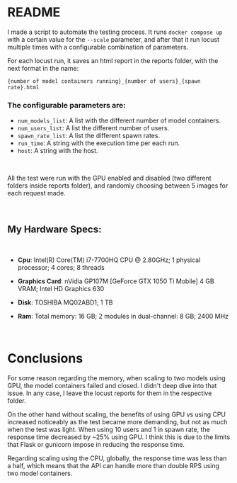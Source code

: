 # README

I made a script to automate the testing process. It runs ```docker compose up``` with a certain value for the ```--scale``` parameter, and after that
it run locust multiple times with a configurable combination of parameters. 

For each locust run, it saves an html report in the reports folder, with the next format in the name:

```
{number of model containers running}_{number of users}_{spawn rate}.html
```

### The configurable parameters are:

* ```num_models_list```: A list with the different number of model containers.
* ```num_users_list```: A list the different number of users.
* ```spawn_rate_list```: A list the different spawn rates.
* ```run_time```: A string with the execution time per each run.
* ```host```: A string with the host.

<br>

All the test were run with the GPU enabled and disabled (two different folders inside reports folder), and randomly choosing between 5 images for each request made.  

<br>

## My Hardware Specs:

<br>

* **Cpu**: Intel(R) Core(TM) i7-7700HQ CPU @ 2.80GHz; 1 physical processor; 4 cores; 8 threads

* **Graphics Card**: nVidia GP107M [GeForce GTX 1050 Ti Mobile] 4 GB VRAM; Intel HD Graphics 630

* **Disk**: TOSHIBA MQ02ABD1; 1 TB

* **Ram**: Total memory: 16 GB; 2 modules in dual-channel: 8 GB; 2400 MHz

<br>

# Conclusions

For some reason regarding the memory, when scaling to two models using GPU, the model containers failed and closed. I didn't deep dive into that issue. In any case, I leave the locust reports for them in the respective folder.

On the other hand without scaling, the benefits of using GPU vs using CPU increased noticeably as the test became more demanding, but not as much when the test was light. When using 10 users and 1 in spawn rate, the response time decreased by ~25% using GPU. I think this is due to the limits that Flask or gunicorn impose in reducing the response time.

Regarding scaling using the CPU, globally, the response time was less than a half, which means that the API can handle more than double RPS using two model containers.


